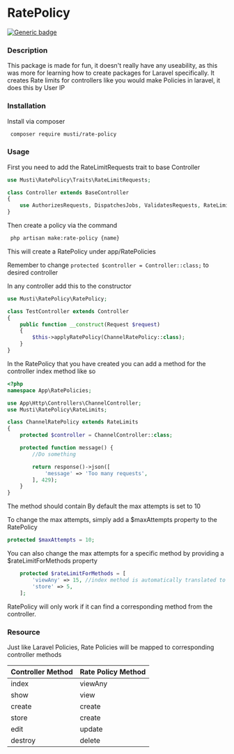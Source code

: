 # RatePolicy
[![Generic badge](https://img.shields.io/badge/PHP-7.4%2B-green.svg)](#)

### Description
This package is made for fun, it doesn't really have any useability, as this was more for learning how to create packages for Laravel specifically.
It creates Rate limits for controllers like you would make Policies in laravel, it does this by User IP

### Installation
Install via composer 

```bash
 composer require musti/rate-policy
 ```

### Usage


First you need to add the RateLimitRequests trait to base Controller
```php
use Musti\RatePolicy\Traits\RateLimitRequests;

class Controller extends BaseController
{
    use AuthorizesRequests, DispatchesJobs, ValidatesRequests, RateLimitRequests;
}

```

Then create a policy via the command 
```bash
 php artisan make:rate-policy {name}
```
This will create a RatePolicy under app/RatePolicies

Remember to change `protected $controller = Controller::class;` to desired controller

In any controller add this to the constructor

```php
use Musti\RatePolicy\RatePolicy;

class TestController extends Controller
{
    public function __construct(Request $request)
    {
        $this->applyRatePolicy(ChannelRatePolicy::class);
    }
}
```

In the RatePolicy that you have created you can add a method for the controller index method like so

```php
<?php
namespace App\RatePolicies;

use App\Http\Controllers\ChannelController;
use Musti\RatePolicy\RateLimits;

class ChannelRatePolicy extends RateLimits
{
    protected $controller = ChannelController::class;

    protected function message() {
        //Do something

        return response()->json([
            'message' => 'Too many requests',
        ], 429);
    }
}

```
The method should contain
By default the max attempts is set to 10

To change the max attempts, simply add a $maxAttempts property to the RatePolicy

```php
protected $maxAttempts = 10;
```

You can also change the max attempts for a specific method by providing a $rateLimitForMethods property

```php
    protected $rateLimitForMethods = [
        'viewAny' => 15, //index method is automatically translated to viewAny
        'store' => 5,
    ];
```

RatePolicy will only work if it can find a corresponding method from the controller.


### Resource
Just like Laravel Policies, Rate Policies will be mapped to corresponding controller methods

| Controller Method  | Rate Policy Method  |
| ------------ | ------------ |
|  index |  viewAny |
| show  |  view |
| create  |  create |
|  store | create  |
|  edit |  update |
|  destroy |  delete |